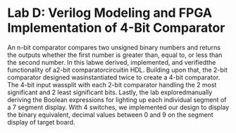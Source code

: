 # Lab D: Verilog Modeling and FPGA Implementation of 4-Bit Comparator
An n-bit comparator compares two unsigned binary numbers and returns the outputs whether the first number is greater than, equal to, or less than the second number. In this labwe derived, implemented, and verifiedthe functionality of a2-bit comparatorcircuitin HDL. Building upon that, the 2-bit comparator designed wasinstantiated twice to create a 4-bit comparator. The 4-bit input wassplit with each 2-bit comparator handling the 2 most significant and 2 least significant bits. Lastly, the lab exploredmanually deriving the Boolean expressions for lighting up each individual segment of a 7 segment display. With 4 switches, we implemented our design to display the binary equivalent, decimal values between 0 and 9 on the segment display of target board.
